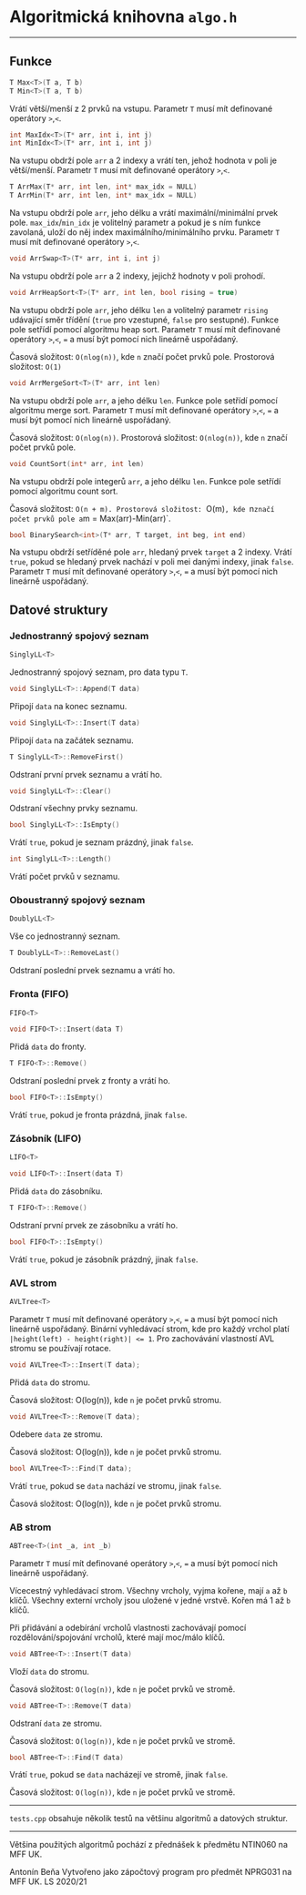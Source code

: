 # Algoritmická knihovna `algo.h`

---

## Funkce

```cpp
T Max<T>(T a, T b)
T Min<T>(T a, T b)
```

Vrátí větší/menší z 2 prvků na vstupu. 
Parametr `T` musí mít definované operátory `>`,`<`.

```cpp
int MaxIdx<T>(T* arr, int i, int j)
int MinIdx<T>(T* arr, int i, int j)
```
Na vstupu obdrží pole `arr` a 2 indexy a vrátí ten, jehož hodnota v poli je větší/menší.
Parametr `T` musí mít definované operátory `>`,`<`.

```cpp
T ArrMax(T* arr, int len, int* max_idx = NULL)
T ArrMin(T* arr, int len, int* max_idx = NULL)
```
Na vstupu obdrží pole `arr`, jeho délku a vrátí maximální/minimální prvek pole. `max_idx`/`min_idx` je volitelný
parametr a pokud je s ním funkce zavolaná, uloží do něj index maximálního/minimálního prvku.
Parametr `T` musí mít definované operátory `>`,`<`.


```cpp
void ArrSwap<T>(T* arr, int i, int j)
```
Na vstupu obdrží pole `arr` a 2 indexy, jejichž hodnoty v poli prohodí.

```cpp
void ArrHeapSort<T>(T* arr, int len, bool rising = true)
```

Na vstupu obdrží pole `arr`, jeho délku `len` a volitelný parametr `rising` udávající směr třídění (`true` pro vzestupné,
`false` pro sestupné). Funkce pole setřídí pomocí algoritmu heap sort.
Parametr `T` musí mít definované operátory `>`,`<`, `=` a musí být pomocí nich lineárně uspořádaný.

Časová složitost: `O(nlog(n))`, kde `n` značí počet prvků pole.
Prostorová složitost: `O(1)`


```cpp
void ArrMergeSort<T>(T* arr, int len)
```
Na vstupu obdrží pole `arr`, a jeho délku `len`. Funkce pole setřídí pomocí algoritmu merge sort.
Parametr `T` musí mít definované operátory `>`,`<`, `=` a musí být pomocí nich lineárně uspořádaný.

Časová složitost: `O(nlog(n))`.
Prostorová složitost: `O(nlog(n))`, kde `n` značí počet prvků pole.



```cpp
void CountSort(int* arr, int len)
```
Na vstupu obdrží pole integerů `arr`, a jeho délku `len`. Funkce pole setřídí pomocí algoritmu count sort.


Časová složitost: `O(n + m).
Prostorová složitost: `O(m)`, kde `n` značí počet prvků pole a `m = Max(arr)-Min(arr)`.


```cpp
bool BinarySearch<int>(T* arr, T target, int beg, int end) 
```
Na vstupu obdrží setříděné pole `arr`, hledaný prvek `target` a 2 indexy. Vrátí `true`, pokud se hledaný prvek nachází v
poli mei danými indexy, jinak `false`. 
Parametr `T` musí mít definované operátory `>`,`<`, `=` a musí být pomocí nich lineárně uspořádaný.

## Datové struktury

### Jednostranný spojový seznam

```cpp
SinglyLL<T>
```

Jednostranný spojový seznam, pro data typu `T`.

```cpp
void SinglyLL<T>::Append(T data) 
```

Připojí `data` na konec seznamu.


```cpp
void SinglyLL<T>::Insert(T data) 
```

Připojí `data` na začátek seznamu.

```cpp
T SinglyLL<T>::RemoveFirst()
```

Odstraní první prvek seznamu a vrátí ho.

```cpp
void SinglyLL<T>::Clear()
```

Odstraní všechny prvky seznamu.

```cpp
bool SinglyLL<T>::IsEmpty()
```

Vrátí `true`, pokud je seznam prázdný, jinak `false`.

```cpp 
int SinglyLL<T>::Length()
```

Vrátí počet prvků v seznamu.


### Oboustranný spojový seznam

```cpp
DoublyLL<T>
```

Vše co jednostranný seznam.

```cpp
T DoublyLL<T>::RemoveLast()
```

Odstraní poslední prvek seznamu a vrátí ho.

### Fronta (FIFO)

```cpp
FIFO<T>
```

```cpp
void FIFO<T>::Insert(data T)
```

Přidá `data` do fronty.

```cpp
T FIFO<T>::Remove()
```

Odstraní poslední prvek z fronty a vrátí ho.

```cpp
bool FIFO<T>::IsEmpty()
```

Vrátí `true`, pokud je fronta prázdná, jinak `false`.


### Zásobník (LIFO)

```cpp
LIFO<T>
```

```cpp
void LIFO<T>::Insert(data T)
```

Přidá `data` do zásobníku.

```cpp
T FIFO<T>::Remove()
```

Odstraní první prvek ze zásobníku a vrátí ho.

```cpp
bool FIFO<T>::IsEmpty()
```

Vrátí `true`, pokud je zásobník prázdný, jinak `false`.

### AVL strom

```cpp
AVLTree<T>
```

Parametr `T` musí mít definované operátory `>`,`<`, `=` a musí být pomocí nich lineárně uspořádaný.
Binární vyhledávací strom, kde pro každý vrchol platí `|height(left) - height(right)| <= 1`. Pro zachovávání vlastností AVL stromu se používají rotace.

```cpp
void AVLTree<T>::Insert(T data);
```

Přidá `data` do stromu.

Časová složitost: O(log(n)), kde `n` je počet prvků stromu.


```cpp
void AVLTree<T>::Remove(T data);
```

Odebere `data` ze stromu.

Časová složitost: O(log(n)), kde `n` je počet prvků stromu.


```cpp
bool AVLTree<T>::Find(T data);
```

Vrátí `true`, pokud se `data` nachází ve stromu, jinak `false`.

Časová složitost: O(log(n)), kde `n` je počet prvků stromu.

### AB strom

```cpp
ABTree<T>(int _a, int _b)
```

Parametr `T` musí mít definované operátory `>`,`<`, `=` a musí být pomocí nich lineárně uspořádaný.

Vícecestný vyhledávací strom. Všechny vrcholy, vyjma kořene, mají `a` až `b` klíčů. Všechny externí vrcholy jsou uložené v
jedné vrstvě. Kořen má 1 až `b` klíčů.

Při přidávání a odebírání vrcholů vlastnosti zachovávají pomocí rozdělování/spojování vrcholů, které mají moc/málo
klíčů.



```cpp
void ABTree<T>::Insert(T data)
```

Vloží `data` do stromu. 

Časová složitost: `O(log(n))`, kde `n` je počet prvků ve stromě.


```cpp
void ABTree<T>::Remove(T data)
```

Odstraní `data` ze stromu. 

Časová složitost: `O(log(n))`, kde `n` je počet prvků ve stromě.


```cpp
bool ABTree<T>::Find(T data)
```

Vrátí `true`, pokud se `data` nacházejí ve stromě, jinak `false`. 

Časová složitost: `O(log(n))`, kde `n` je počet prvků ve stromě.

---

`tests.cpp` obsahuje několik testů na většinu algoritmů a datových struktur.

---

Většina použitých algoritmů pochází z přednášek k předmětu NTIN060 na MFF UK.

Antonín Beňa
Vytvořeno jako zápočtový program pro předmět NPRG031 na MFF UK.
LS 2020/21
